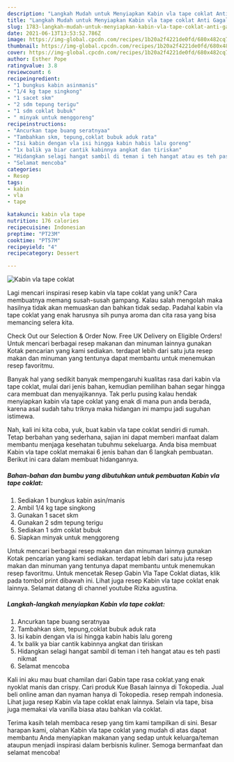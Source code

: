 ```yaml
---
description: "Langkah Mudah untuk Menyiapkan Kabin vla tape coklat Anti Gagal"
title: "Langkah Mudah untuk Menyiapkan Kabin vla tape coklat Anti Gagal"
slug: 1783-langkah-mudah-untuk-menyiapkan-kabin-vla-tape-coklat-anti-gagal
date: 2021-06-13T13:53:52.786Z
image: https://img-global.cpcdn.com/recipes/1b20a2f4221de0fd/680x482cq70/kabin-vla-tape-coklat-foto-resep-utama.jpg
thumbnail: https://img-global.cpcdn.com/recipes/1b20a2f4221de0fd/680x482cq70/kabin-vla-tape-coklat-foto-resep-utama.jpg
cover: https://img-global.cpcdn.com/recipes/1b20a2f4221de0fd/680x482cq70/kabin-vla-tape-coklat-foto-resep-utama.jpg
author: Esther Pope
ratingvalue: 3.8
reviewcount: 6
recipeingredient:
- "1 bungkus kabin asinmanis"
- "1/4 kg tape singkong"
- "1 sacet skm"
- "2 sdm tepung terigu"
- "1 sdm coklat bubuk"
- " minyak untuk menggoreng"
recipeinstructions:
- "Ancurkan tape buang seratnyaa"
- "Tambahkan skm, tepung,coklat bubuk aduk rata"
- "Isi kabin dengan vla isi hingga kabin habis lalu goreng"
- "1x balik ya biar cantik kabinnya angkat dan tiriskan"
- "Hidangkan selagi hangat sambil di teman i teh hangat atau es teh pasti nikmat"
- "Selamat mencoba"
categories:
- Resep
tags:
- kabin
- vla
- tape

katakunci: kabin vla tape 
nutrition: 176 calories
recipecuisine: Indonesian
preptime: "PT23M"
cooktime: "PT57M"
recipeyield: "4"
recipecategory: Dessert

---
```



![Kabin vla tape coklat](https://img-global.cpcdn.com/recipes/1b20a2f4221de0fd/680x482cq70/kabin-vla-tape-coklat-foto-resep-utama.jpg)

Lagi mencari inspirasi resep kabin vla tape coklat yang unik? Cara membuatnya memang susah-susah gampang. Kalau salah mengolah maka hasilnya tidak akan memuaskan dan bahkan tidak sedap. Padahal kabin vla tape coklat yang enak harusnya sih punya aroma dan cita rasa yang bisa memancing selera kita.

Check Out our Selection &amp; Order Now. Free UK Delivery on Eligible Orders! Untuk mencari berbagai resep makanan dan minuman lainnya gunakan Kotak pencarian yang kami sediakan. terdapat lebih dari satu juta resep makan dan minuman yang tentunya dapat membantu untuk menemukan resep favoritmu.

Banyak hal yang sedikit banyak mempengaruhi kualitas rasa dari kabin vla tape coklat, mulai dari jenis bahan, kemudian pemilihan bahan segar hingga cara membuat dan menyajikannya. Tak perlu pusing kalau hendak menyiapkan kabin vla tape coklat yang enak di mana pun anda berada, karena asal sudah tahu triknya maka hidangan ini mampu jadi suguhan istimewa.


Nah, kali ini kita coba, yuk, buat kabin vla tape coklat sendiri di rumah. Tetap berbahan yang sederhana, sajian ini dapat memberi manfaat dalam membantu menjaga kesehatan tubuhmu sekeluarga. Anda bisa membuat Kabin vla tape coklat memakai 6 jenis bahan dan 6 langkah pembuatan. Berikut ini cara dalam membuat hidangannya.

<!--inarticleads1-->

##### Bahan-bahan dan bumbu yang dibutuhkan untuk pembuatan Kabin vla tape coklat:

1. Sediakan 1 bungkus kabin asin/manis
1. Ambil 1/4 kg tape singkong
1. Gunakan 1 sacet skm
1. Gunakan 2 sdm tepung terigu
1. Sediakan 1 sdm coklat bubuk
1. Siapkan  minyak untuk menggoreng


Untuk mencari berbagai resep makanan dan minuman lainnya gunakan Kotak pencarian yang kami sediakan. terdapat lebih dari satu juta resep makan dan minuman yang tentunya dapat membantu untuk menemukan resep favoritmu. Untuk mencetak Resep Gabin Vla Tape Coklat diatas, klik pada tombol print dibawah ini. Lihat juga resep Kabin vla tape coklat enak lainnya. Selamat datang di channel youtube Rizka agustina. 

<!--inarticleads2-->

##### Langkah-langkah menyiapkan Kabin vla tape coklat:

1. Ancurkan tape buang seratnyaa
1. Tambahkan skm, tepung,coklat bubuk aduk rata
1. Isi kabin dengan vla isi hingga kabin habis lalu goreng
1. 1x balik ya biar cantik kabinnya angkat dan tiriskan
1. Hidangkan selagi hangat sambil di teman i teh hangat atau es teh pasti nikmat
1. Selamat mencoba


Kali ini aku mau buat chamilan dari Gabin tape rasa coklat.yang enak nyoklat manis dan crispy. Cari produk Kue Basah lainnya di Tokopedia. Jual beli online aman dan nyaman hanya di Tokopedia. resep rempah indonesia. Lihat juga resep Kabin vla tape coklat enak lainnya. Selain vla tape, bisa juga memakai vla vanilla biasa atau bahkan vla coklat. 

Terima kasih telah membaca resep yang tim kami tampilkan di sini. Besar harapan kami, olahan Kabin vla tape coklat yang mudah di atas dapat membantu Anda menyiapkan makanan yang sedap untuk keluarga/teman ataupun menjadi inspirasi dalam berbisnis kuliner. Semoga bermanfaat dan selamat mencoba!
